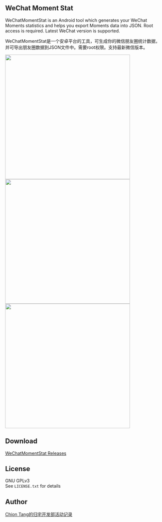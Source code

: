 WeChat Moment Stat
------------------
WeChatMomentStat is an Android tool which generates your WeChat Moments statistics and helps you export Moments data into JSON. Root access is required. Latest WeChat version is supported.

WeChatMomentStat是一个安卓平台的工具，可生成你的微信朋友圈统计数据，并可导出朋友圈数据到JSON文件中。需要root权限。支持最新微信版本。

<img src="https://raw.githubusercontent.com/Chion82/WeChatMomentStat-Android/master/demo_pics/demo_1.jpg" width="400px">

<img src="https://raw.githubusercontent.com/Chion82/WeChatMomentStat-Android/master/demo_pics/demo_2.jpg" width="400px">

<img src="https://raw.githubusercontent.com/Chion82/WeChatMomentStat-Android/master/demo_pics/demo_3.jpg" width="400px">


Download
--------
[WeChatMomentStat Releases](https://github.com/Chion82/WeChatMomentStat-Android/releases)

License
-------
GNU GPLv3  
See `LICENSE.txt` for details

Author
------
[Chion Tang的归宅开发部活动记录](https://blog.chionlab.moe/)
